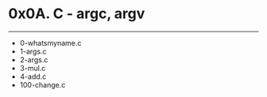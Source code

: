 # 0x0A. C - argc, argv
---
- 0-whatsmyname.c
- 1-args.c
- 2-args.c
- 3-mul.c
- 4-add.c
- 100-change.c
